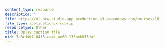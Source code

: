 ```yaml
---
content_type: resource
description: ''
file: https://ol-ocw-studio-app-production.s3.amazonaws.com/courses/18-404j-theory-of-computation-fall-2020/7e3c16d704f5ca4f4e60135beb633daf_MGqoLm2aAgc.srt
file_type: application/x-subrip
resourcetype: Other
title: 3play caption file
uid: 7e3c16d7-04f5-ca4f-4e60-135beb633daf
---
```

